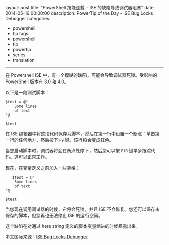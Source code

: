﻿layout: post
title: "PowerShell 技能连载 - ISE 的缺陷导致调试器阻塞"
date: 2014-05-16 00:00:00
description: PowerTip of the Day - ISE Bug Locks Debugger
categories:
- powershell
- tip
tags:
- powershell
- tip
- powertip
- series
- translation
---
在 Powershell ISE 中，有一个模糊的缺陷，可能会导致调试器死锁。受影响的 PowerShell 版本有 3.0 和 4.0。

以下是一段测试脚本：

	$test = @"
        Some lines
        of text
    "@
    
    $test 
    
在 ISE 编辑器中将这段代码保存为脚本，然后在第一行中设置一个断点：单击第一行的任何地方，然后按下 `F9` 键。该行将会变成红色。

当您启动脚本时，调试器将会在断点处停下，然后您可以按 `F10` 键单步跟踪代码。这可以正常工作。

现在，在变量定义之前加入一些空格：

       $test = @"
        Some lines
        of text
    "@
    
    $test 

当您现在调用调试器的时候，它将会死锁，并且 ISE 不会恢复。您还可以保存未保存的脚本，但您再也无法停止 ISE 的运行空间。

这个缺陷在对通过 here string 定义的脚本变量缩进的时候暴露出来。

<!--more-->
本文国际来源：[ISE Bug Locks Debugger](http://powershell.com/cs/blogs/tips/archive/2014/05/16/ise-bug-locks-debugger.aspx)
